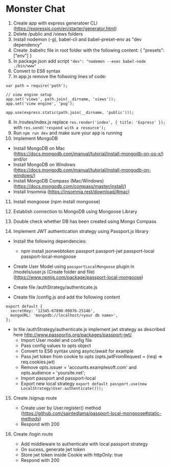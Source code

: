 # Monster Chat

1. Create app with express generatoer CLI (https://expressjs.com/en/starter/generator.html)
2. Delete /public and /views folders
3. Install nodemon (-g), babel-cli and babel-preset-env as "dev dependency"
4. Create .babelrc file in root folder with the following content:
   {
   "presets": ["env"]
   }
5. In package.json add script `"dev": "nodemon --exec babel-node ./bin/www"`
6. Convert to ES6 syntax
7. In app.js remove the follwoing lines of code:

```
var path = require('path');

// view engine setup
app.set('views', path.join(__dirname, 'views'));
app.set('view engine', 'pug');

app.use(express.static(path.join(__dirname, 'public')));

```

8. In /routes/index.js replace `res.render('index', { title: 'Express' });` with `res.send('respond with a resource');`
9. Run `npm run dev` and make sure your app is running
10. Implement MongoDB

- Install MongoDB on Mac (https://docs.mongodb.com/manual/tutorial/install-mongodb-on-os-x/) and/or
- Install MongoDB on Windows (https://docs.mongodb.com/manual/tutorial/install-mongodb-on-windows/)
- Install MongoDB Compass (Mac/Windows) (https://docs.mongodb.com/compass/master/install/)
- Install Insomnia (https://insomnia.rest/download/#mac)

11. Install mongoose (npm install mongoose)
12. Establish connection to MongoDB using Mongoose Library
13. Double check whether DB has been created using Mongo Compass

14. Implement JWT authentication strategy using Passport.js library

- Install the following dependencies:

  - npm install jsonwebtoken passport passport-jwt passport-local passport-local-mongoose

- Create User Model using `passportLocalMongoose` plugin in /models/user.js (Create folder and file) (https://www.npmjs.com/package/passport-local-mongoose)

- Create file /authStrategy/authenticate.js

- Create file /config.js and add the following content

```
export default {
  secretKey: '12345-67890-09876-25146',
  mongoURL: 'mongodb://localhost/<your db name>',
};

```

- In file /authStrategy/authenticate.js implement jwt strategy as described here http://www.passportjs.org/packages/passport-jwt/.
  - Import User model and config file
  - Pass config values to opts object
  - Convert to ES6 syntax using async/await for example
  - Pass jwt token from cookie to opts (opts.jwtFromRequest = (req) => req.cookies.jwt)
  - Remove opts.issuer = 'accounts.examplesoft.com' and opts.audience = 'yoursite.net';
  - Import passport and passport-local
  - Export new local strategy `export default passport.use(new LocalStrategy(User.authenticate()));`

15. Create /signup route

    - Create user by User.register() method (https://github.com/saintedlama/passport-local-mongoose#static-methods)
    - Respond with 200

16. Create /login route
    - Add middleware to authenticate with local passport strategy
    - On sucess, generate jwt token
    - Store jwt token inside Cookie with httpOnly: true
    - Respond with 200
